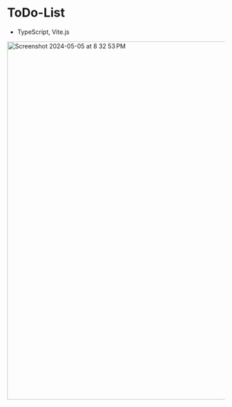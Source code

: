 # ToDo-List

- TypeScript, Vite.js

<img width="829" alt="Screenshot 2024-05-05 at 8 32 53 PM" src="https://github.com/aakash-01-1996/TypeScript/assets/129121618/d5a45de9-1f09-4e5b-8446-fb98d69b6847">
